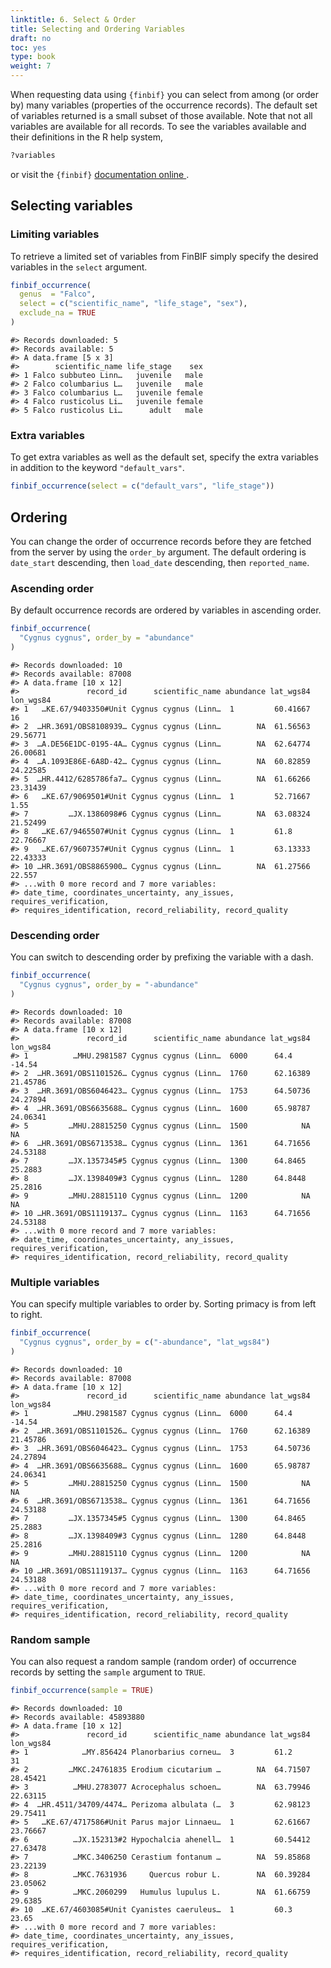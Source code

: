 ```yaml
---
linktitle: 6. Select & Order
title: Selecting and Ordering Variables
draft: no
toc: yes
type: book
weight: 7
---
```




When requesting data using `{finbif}` you can select from among (or order by)
many variables (properties of the occurrence records). The default set of
variables returned is a small subset of those available. Note that not all
variables are available for all records. To see the variables available and
their definitions in the R help system,

```r
?variables
```
or visit the `{finbif}` [documentation online
](https://luomus.github.io/finbif/reference/variables.html).

## Selecting variables
### Limiting variables
To retrieve a limited set of variables from FinBIF simply specify the desired
variables in the `select` argument.

```r
finbif_occurrence(
  genus  = "Falco",
  select = c("scientific_name", "life_stage", "sex"),
  exclude_na = TRUE
)
```

```
#> Records downloaded: 5
#> Records available: 5
#> A data.frame [5 x 3]
#>        scientific_name life_stage    sex
#> 1 Falco subbuteo Linn…   juvenile   male
#> 2 Falco columbarius L…   juvenile   male
#> 3 Falco columbarius L…   juvenile female
#> 4 Falco rusticolus Li…   juvenile female
#> 5 Falco rusticolus Li…      adult   male
```

### Extra variables
To get extra variables as well as the default set, specify the extra variables
in addition to the keyword `"default_vars"`.

```r
finbif_occurrence(select = c("default_vars", "life_stage"))
```

## Ordering
You can change the order of occurrence records before they are fetched from the
server by using the `order_by` argument. The default ordering is `date_start`
descending, then `load_date` descending, then `reported_name`.

### Ascending order
By default occurrence records are ordered by variables in ascending order.

```r
finbif_occurrence(
  "Cygnus cygnus", order_by = "abundance"
)
```

```
#> Records downloaded: 10
#> Records available: 87008
#> A data.frame [10 x 12]
#>               record_id      scientific_name abundance lat_wgs84 lon_wgs84
#> 1   …KE.67/9403350#Unit Cygnus cygnus (Linn…  1         60.41667  16      
#> 2  …HR.3691/OBS8108939… Cygnus cygnus (Linn…        NA  61.56563  29.56771
#> 3  …A.DE56E1DC-0195-4A… Cygnus cygnus (Linn…        NA  62.64774  26.00681
#> 4  …A.1093E86E-6A8D-42… Cygnus cygnus (Linn…        NA  60.82859  24.22585
#> 5  …HR.4412/6285786fa7… Cygnus cygnus (Linn…        NA  61.66266  23.31439
#> 6   …KE.67/9069501#Unit Cygnus cygnus (Linn…  1         52.71667  1.55    
#> 7         …JX.1386098#6 Cygnus cygnus (Linn…        NA  63.08324  21.52499
#> 8   …KE.67/9465507#Unit Cygnus cygnus (Linn…  1         61.8      22.76667
#> 9   …KE.67/9607357#Unit Cygnus cygnus (Linn…  1         63.13333  22.43333
#> 10 …HR.3691/OBS8865900… Cygnus cygnus (Linn…        NA  61.27566  22.557  
#> ...with 0 more record and 7 more variables:
#> date_time, coordinates_uncertainty, any_issues, requires_verification,
#> requires_identification, record_reliability, record_quality
```

### Descending order
You can switch to descending order by prefixing the variable with a dash.

```r
finbif_occurrence(
  "Cygnus cygnus", order_by = "-abundance"
)
```

```
#> Records downloaded: 10
#> Records available: 87008
#> A data.frame [10 x 12]
#>               record_id      scientific_name abundance lat_wgs84 lon_wgs84
#> 1          …MHU.2981587 Cygnus cygnus (Linn…  6000      64.4     -14.54   
#> 2  …HR.3691/OBS1101526… Cygnus cygnus (Linn…  1760      62.16389  21.45786
#> 3  …HR.3691/OBS6046423… Cygnus cygnus (Linn…  1753      64.50736  24.27894
#> 4  …HR.3691/OBS6635688… Cygnus cygnus (Linn…  1600      65.98787  24.06341
#> 5         …MHU.28815250 Cygnus cygnus (Linn…  1500            NA        NA
#> 6  …HR.3691/OBS6713538… Cygnus cygnus (Linn…  1361      64.71656  24.53188
#> 7         …JX.1357345#5 Cygnus cygnus (Linn…  1300      64.8465   25.2883 
#> 8         …JX.1398409#3 Cygnus cygnus (Linn…  1280      64.8448   25.2816 
#> 9         …MHU.28815110 Cygnus cygnus (Linn…  1200            NA        NA
#> 10 …HR.3691/OBS1119137… Cygnus cygnus (Linn…  1163      64.71656  24.53188
#> ...with 0 more record and 7 more variables:
#> date_time, coordinates_uncertainty, any_issues, requires_verification,
#> requires_identification, record_reliability, record_quality
```

### Multiple variables
You can specify multiple variables to order by. Sorting primacy is from left to
right.

```r
finbif_occurrence(
  "Cygnus cygnus", order_by = c("-abundance", "lat_wgs84")
)
```

```
#> Records downloaded: 10
#> Records available: 87008
#> A data.frame [10 x 12]
#>               record_id      scientific_name abundance lat_wgs84 lon_wgs84
#> 1          …MHU.2981587 Cygnus cygnus (Linn…  6000      64.4     -14.54   
#> 2  …HR.3691/OBS1101526… Cygnus cygnus (Linn…  1760      62.16389  21.45786
#> 3  …HR.3691/OBS6046423… Cygnus cygnus (Linn…  1753      64.50736  24.27894
#> 4  …HR.3691/OBS6635688… Cygnus cygnus (Linn…  1600      65.98787  24.06341
#> 5         …MHU.28815250 Cygnus cygnus (Linn…  1500            NA        NA
#> 6  …HR.3691/OBS6713538… Cygnus cygnus (Linn…  1361      64.71656  24.53188
#> 7         …JX.1357345#5 Cygnus cygnus (Linn…  1300      64.8465   25.2883 
#> 8         …JX.1398409#3 Cygnus cygnus (Linn…  1280      64.8448   25.2816 
#> 9         …MHU.28815110 Cygnus cygnus (Linn…  1200            NA        NA
#> 10 …HR.3691/OBS1119137… Cygnus cygnus (Linn…  1163      64.71656  24.53188
#> ...with 0 more record and 7 more variables:
#> date_time, coordinates_uncertainty, any_issues, requires_verification,
#> requires_identification, record_reliability, record_quality
```

### Random sample
You can also request a random sample (random order) of occurrence records by
setting the `sample` argument to `TRUE`.

```r
finbif_occurrence(sample = TRUE)
```

```
#> Records downloaded: 10
#> Records available: 45893880
#> A data.frame [10 x 12]
#>               record_id      scientific_name abundance lat_wgs84 lon_wgs84
#> 1            …MY.856424 Planorbarius corneu…  3         61.2      31      
#> 2         …MKC.24761835 Erodium cicutarium …        NA  64.71507  28.45421
#> 3          …MHU.2783077 Acrocephalus schoen…        NA  63.79946  22.63115
#> 4  …HR.4511/34709/4474… Perizoma albulata (…  3         62.98123  29.75411
#> 5   …KE.67/4717586#Unit Parus major Linnaeu…  1         62.61667  23.76667
#> 6          …JX.152313#2 Hypochalcia ahenell…  1         60.54412  27.63478
#> 7          …MKC.3406250 Cerastium fontanum …        NA  59.85868  23.22139
#> 8          …MKC.7631936     Quercus robur L.        NA  60.39284  23.05062
#> 9          …MKC.2060299   Humulus lupulus L.        NA  61.66759  29.6385 
#> 10  …KE.67/4603085#Unit Cyanistes caeruleus…  1         60.3      23.65   
#> ...with 0 more record and 7 more variables:
#> date_time, coordinates_uncertainty, any_issues, requires_verification,
#> requires_identification, record_reliability, record_quality
```

